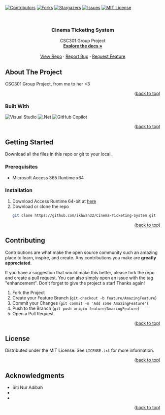 <!-- Improved compatibility of back to top link: See: https://github.com/othneildrew/Best-README-Template/pull/73 -->
<a name="readme-top"></a>
<!--
*** Thanks for checking out the Best-README-Template. If you have a suggestion
*** that would make this better, please fork the repo and create a pull request
*** or simply open an issue with the tag "enhancement".
*** Don't forget to give the project a star!
*** Thanks again! Now go create something AMAZING! :D
-->



<!-- PROJECT SHIELDS -->
<!--
*** I'm using markdown "reference style" links for readability.
*** Reference links are enclosed in brackets [ ] instead of parentheses ( ).
*** See the bottom of this document for the declaration of the reference variables
*** for contributors-url, forks-url, etc. This is an optional, concise syntax you may use.
*** https://www.markdownguide.org/basic-syntax/#reference-style-links
-->
[![Contributors][contributors-shield]][contributors-url]
[![Forks][forks-shield]][forks-url]
[![Stargazers][stars-shield]][stars-url]
[![Issues][issues-shield]][issues-url]
[![MIT License][license-shield]][license-url]




<!-- PROJECT LOGO -->
<br />
<div align="center">


<h3 align="center">Cinema Ticketing System</h3>

  <p align="center">
    CSC301 Group Project
    <br />
    <a href="https://github.com/ikhwan32/Cinema-Ticketing-System"><strong>Explore the docs »</strong></a>
    <br />
    <br />
    <a href="https://github.com/ikhwan32/Cinema-Ticketing-System">View Repo</a>
    ·
    <a href="https://github.com/ikhwan32/Cinema-Ticketing-System/issues">Report Bug</a>
    ·
    <a href="https://github.com/ikhwan32/Cinema-Ticketing-System/issues">Request Feature</a>
  </p>
</div>







<!-- ABOUT THE PROJECT -->
## About The Project

CSC301 Group Project, from me to her <3

<p align="right">(<a href="#readme-top">back to top</a>)</p>



### Built With
![Visual Studio](https://img.shields.io/badge/Visual%20Studio-5C2D91.svg?style=for-the-badge&logo=visual-studio&logoColor=white) ![.Net](https://img.shields.io/badge/.NET-5C2D91?style=for-the-badge&logo=.net&logoColor=white) ![GitHub Copilot](https://img.shields.io/badge/github-%23121011.svg?style=for-the-badge&logo=github&logoColor=white)


<p align="right">(<a href="#readme-top">back to top</a>)</p>



<!-- GETTING STARTED -->
## Getting Started

Download all the files in this repo or git to your local.

### Prerequisites

* Microsoft Access 365 Runtime x64

### Installation

1. Download Access Runtime 64-bit at [here](https://support.microsoft.com/en-us/office/download-and-install-microsoft-365-access-runtime-185c5a32-8ba9-491e-ac76-91cbe3ea09c9?ui=en-us&rs=en-us&ad=us)
2. Download or clone the repo
   ```sh
   git clone https://github.com/ikhwan32/Cinema-Ticketing-System.git
   ```


<p align="right">(<a href="#readme-top">back to top</a>)</p>




<!-- CONTRIBUTING -->
## Contributing

Contributions are what make the open source community such an amazing place to learn, inspire, and create. Any contributions you make are **greatly appreciated**.

If you have a suggestion that would make this better, please fork the repo and create a pull request. You can also simply open an issue with the tag "enhancement".
Don't forget to give the project a star! Thanks again!

1. Fork the Project
2. Create your Feature Branch (`git checkout -b feature/AmazingFeature`)
3. Commit your Changes (`git commit -m 'Add some AmazingFeature'`)
4. Push to the Branch (`git push origin feature/AmazingFeature`)
5. Open a Pull Request

<p align="right">(<a href="#readme-top">back to top</a>)</p>



<!-- LICENSE -->
## License

Distributed under the MIT License. See `LICENSE.txt` for more information.

<p align="right">(<a href="#readme-top">back to top</a>)</p>




<!-- ACKNOWLEDGMENTS -->
## Acknowledgments

* Siti Nur Adibah
* []()
* []()

<p align="right">(<a href="#readme-top">back to top</a>)</p>



<!-- MARKDOWN LINKS & IMAGES -->
<!-- https://www.markdownguide.org/basic-syntax/#reference-style-links -->
[contributors-shield]: https://img.shields.io/github/contributors/ikhwan32/Cinema-Ticketing-System.svg?style=for-the-badge
[contributors-url]: https://github.com/ikhwan32/Cinema-Ticketing-System/graphs/contributors
[forks-shield]: https://img.shields.io/github/forks/ikhwan32/Cinema-Ticketing-System.svg?style=for-the-badge
[forks-url]: https://github.com/ikhwan32/Cinema-Ticketing-System/network/members
[stars-shield]: https://img.shields.io/github/stars/ikhwan32/Cinema-Ticketing-System.svg?style=for-the-badge
[stars-url]: https://github.com/ikhwan32/Cinema-Ticketing-System/stargazers
[issues-shield]: https://img.shields.io/github/issues/ikhwan32/Cinema-Ticketing-System.svg?style=for-the-badge
[issues-url]: https://github.com/ikhwan32/Cinema-Ticketing-System/issues
[license-shield]: https://img.shields.io/github/license/ikhwan32/Cinema-Ticketing-System.svg?style=for-the-badge
[license-url]: https://github.com/ikhwan32/Cinema-Ticketing-System/blob/master/LICENSE.txt
[linkedin-shield]: https://img.shields.io/badge/-LinkedIn-black.svg?style=for-the-badge&logo=linkedin&colorB=555
[linkedin-url]: https://linkedin.com/in/linkedin_username
[product-screenshot]: images/screenshot.png

[Next.js]: https://img.shields.io/badge/next.js-000000?style=for-the-badge&logo=nextdotjs&logoColor=white
[Next-url]: https://nextjs.org/
[React.js]: https://img.shields.io/badge/React-20232A?style=for-the-badge&logo=react&logoColor=61DAFB
[React-url]: https://reactjs.org/
[Vue.js]: https://img.shields.io/badge/Vue.js-35495E?style=for-the-badge&logo=vuedotjs&logoColor=4FC08D
[Vue-url]: https://vuejs.org/
[Angular.io]: https://img.shields.io/badge/Angular-DD0031?style=for-the-badge&logo=angular&logoColor=white
[Angular-url]: https://angular.io/
[Svelte.dev]: https://img.shields.io/badge/Svelte-4A4A55?style=for-the-badge&logo=svelte&logoColor=FF3E00
[Svelte-url]: https://svelte.dev/
[Laravel.com]: https://img.shields.io/badge/Laravel-FF2D20?style=for-the-badge&logo=laravel&logoColor=white
[Laravel-url]: https://laravel.com
[Bootstrap.com]: https://img.shields.io/badge/Bootstrap-563D7C?style=for-the-badge&logo=bootstrap&logoColor=white
[Bootstrap-url]: https://getbootstrap.com
[JQuery.com]: https://img.shields.io/badge/jQuery-0769AD?style=for-the-badge&logo=jquery&logoColor=white
[JQuery-url]: https://jquery.com 

